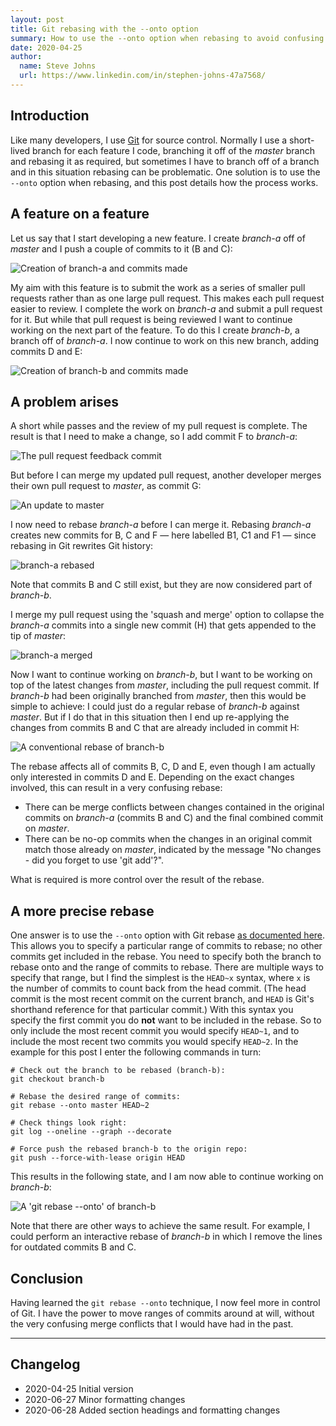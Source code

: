 ```yaml
---
layout: post
title: Git rebasing with the --onto option
summary: How to use the --onto option when rebasing to avoid confusing merge conflicts.
date: 2020-04-25
author:
  name: Steve Johns
  url: https://www.linkedin.com/in/stephen-johns-47a7568/
---
```


## Introduction

Like many developers, I use [Git](https://git-scm.com/) for source control. Normally I use a short-lived branch for each feature I code, branching it off of the _master_ branch and rebasing it as required, but sometimes I have to branch off of a branch and in this situation rebasing can be problematic. One solution is to use the `--onto` option when rebasing, and this post details how the process works.

## A feature on a feature

Let us say that I start developing a new feature. I create _branch-a_ off of _master_ and I push a couple of commits to it (B and C):

![](/images/2020-04-25-rebasing-with-git-rebase-onto/initial-state-2x.png "Creation of branch-a and commits made")

My aim with this feature is to submit the work as a series of smaller pull requests rather than as one large pull request. This makes each pull request easier to review. I complete the work on _branch-a_ and submit a pull request for it. But while that pull request is being reviewed I want to continue working on the next part of the feature. To do this I create _branch-b_, a branch off of _branch-a_. I now continue to work on this new branch, adding commits D and E:

![](/images/2020-04-25-rebasing-with-git-rebase-onto/sub-branch-2x.png "Creation of branch-b and commits made")

## A problem arises

A short while passes and the review of my pull request is complete. The result is that I need to make a change, so I add commit F to _branch-a_:

![](/images/2020-04-25-rebasing-with-git-rebase-onto/pr-change-2x.png "The pull request feedback commit")

But before I can merge my updated pull request, another developer merges their own pull request to _master_, as commit G:

![](/images/2020-04-25-rebasing-with-git-rebase-onto/master-updated-2x.png "An update to master")

I now need to rebase _branch-a_ before I can merge it. Rebasing _branch-a_ creates new commits for B, C and F &mdash; here labelled B1, C1 and F1 &mdash; since rebasing in Git rewrites Git history:

![](/images/2020-04-25-rebasing-with-git-rebase-onto/branch-a-rebased-2x.png "branch-a rebased")

Note that commits B and C still exist, but they are now considered part of _branch-b_.

I merge my pull request using the 'squash and merge' option to collapse the _branch-a_ commits into a single new commit (H) that gets appended to the tip of _master_:

![](/images/2020-04-25-rebasing-with-git-rebase-onto/branch-a-merged-2x.png "branch-a merged")

Now I want to continue working on _branch-b_, but I want to be working on top of the latest changes from _master_, including the pull request commit. If _branch-b_ had been originally branched from _master_, then this would be simple to achieve: I could just do a regular rebase of _branch-b_ against _master_. But if I do that in this situation then I end up re-applying the changes from commits B and C that are already included in commit H:

![](/images/2020-04-25-rebasing-with-git-rebase-onto/naive-rebase-2x.png "A conventional rebase of branch-b")

The rebase affects all of commits B, C, D and E, even though I am actually only interested in commits D and E. Depending on the exact changes involved, this can result in a very confusing rebase:

- There can be merge conflicts between changes contained in the original commits on _branch-a_ (commits B and C) and the final combined commit on _master_.
- There can be no-op commits when the changes in an original commit match those already on _master_, indicated by the message "No changes - did you forget to use 'git add'?".

What is required is more control over the result of the rebase.

## A more precise rebase

One answer is to use the `--onto` option with Git rebase [as documented here](https://git-scm.com/docs/git-rebase). This allows you to specify a particular range of commits to rebase; no other commits get included in the rebase. You need to specify both the branch to rebase onto and the range of commits to rebase. There are multiple ways to specify that range, but I find the simplest is the `HEAD~x` syntax, where `x` is the number of commits to count back from the head commit. (The head commit is the most recent commit on the current branch, and `HEAD` is Git's shorthand reference for that particular commit.) With this syntax you specify the first commit you do **not** want to be included in the rebase. So to only include the most recent commit you would specify `HEAD~1`, and to include the most recent two commits you would specify `HEAD~2`. In the example for this post I enter the following commands in turn:

```shell
# Check out the branch to be rebased (branch-b):
git checkout branch-b

# Rebase the desired range of commits:
git rebase --onto master HEAD~2

# Check things look right:
git log --oneline --graph --decorate

# Force push the rebased branch-b to the origin repo:
git push --force-with-lease origin HEAD
```

This results in the following state, and I am now able to continue working on _branch-b_:

![](/images/2020-04-25-rebasing-with-git-rebase-onto/rebase-onto-2x.png "A 'git rebase --onto' of branch-b")

Note that there are other ways to achieve the same result. For example, I could perform an interactive rebase of _branch-b_ in which I remove the lines for outdated commits B and C.

## Conclusion

Having learned the `git rebase --onto` technique, I now feel more in control of Git. I have the power to move ranges of commits around at will, without the very confusing merge conflicts that I would have had in the past.

---

## Changelog

- 2020-04-25 Initial version
- 2020-06-27 Minor formatting changes
- 2020-06-28 Added section headings and formatting changes
